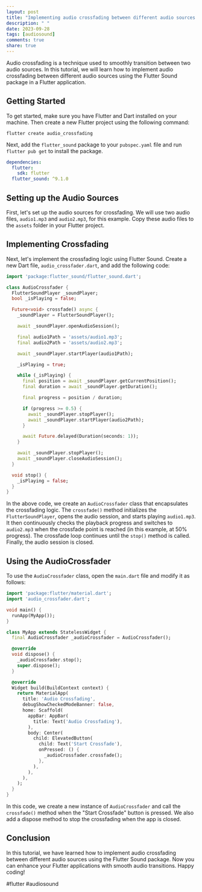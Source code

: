 ```yaml
---
layout: post
title: "Implementing audio crossfading between different audio sources with Flutter Sound"
description: " "
date: 2023-09-28
tags: [audiosound]
comments: true
share: true
---
```


Audio crossfading is a technique used to smoothly transition between two audio sources. In this tutorial, we will learn how to implement audio crossfading between different audio sources using the Flutter Sound package in a Flutter application.

## Getting Started

To get started, make sure you have Flutter and Dart installed on your machine. Then create a new Flutter project using the following command:

```
flutter create audio_crossfading
```

Next, add the `flutter_sound` package to your `pubspec.yaml` file and run `flutter pub get` to install the package.

```yaml
dependencies:
  flutter:
    sdk: flutter
  flutter_sound: ^9.1.0
```

## Setting up the Audio Sources

First, let's set up the audio sources for crossfading. We will use two audio files, `audio1.mp3` and `audio2.mp3`, for this example. Copy these audio files to the `assets` folder in your Flutter project.

## Implementing Crossfading

Next, let's implement the crossfading logic using Flutter Sound. Create a new Dart file, `audio_crossfader.dart`, and add the following code:

```dart
import 'package:flutter_sound/flutter_sound.dart';

class AudioCrossfader {
  FlutterSoundPlayer _soundPlayer;
  bool _isPlaying = false;

  Future<void> crossfade() async {
    _soundPlayer = FlutterSoundPlayer();

    await _soundPlayer.openAudioSession();

    final audio1Path = 'assets/audio1.mp3';
    final audio2Path = 'assets/audio2.mp3';

    await _soundPlayer.startPlayer(audio1Path);

    _isPlaying = true;

    while (_isPlaying) {
      final position = await _soundPlayer.getCurrentPosition();
      final duration = await _soundPlayer.getDuration();

      final progress = position / duration;

      if (progress >= 0.5) {
        await _soundPlayer.stopPlayer();
        await _soundPlayer.startPlayer(audio2Path);
      }

      await Future.delayed(Duration(seconds: 1));
    }

    await _soundPlayer.stopPlayer();
    await _soundPlayer.closeAudioSession();
  }

  void stop() {
    _isPlaying = false;
  }
}
```

In the above code, we create an `AudioCrossfader` class that encapsulates the crossfading logic. The `crossfade()` method initializes the `FlutterSoundPlayer`, opens the audio session, and starts playing `audio1.mp3`. It then continuously checks the playback progress and switches to `audio2.mp3` when the crossfade point is reached (in this example, at 50% progress). The crossfade loop continues until the `stop()` method is called. Finally, the audio session is closed.

## Using the AudioCrossfader

To use the `AudioCrossfader` class, open the `main.dart` file and modify it as follows:

```dart
import 'package:flutter/material.dart';
import 'audio_crossfader.dart';

void main() {
  runApp(MyApp());
}

class MyApp extends StatelessWidget {
  final AudioCrossfader _audioCrossfader = AudioCrossfader();

  @override
  void dispose() {
    _audioCrossfader.stop();
    super.dispose();
  }

  @override
  Widget build(BuildContext context) {
    return MaterialApp(
      title: 'Audio Crossfading',
      debugShowCheckedModeBanner: false,
      home: Scaffold(
        appBar: AppBar(
          title: Text('Audio Crossfading'),
        ),
        body: Center(
          child: ElevatedButton(
            child: Text('Start Crossfade'),
            onPressed: () {
              _audioCrossfader.crossfade();
            },
          ),
        ),
      ),
    );
  }
}
```

In this code, we create a new instance of `AudioCrossfader` and call the `crossfade()` method when the "Start Crossfade" button is pressed. We also add a dispose method to stop the crossfading when the app is closed.

## Conclusion

In this tutorial, we have learned how to implement audio crossfading between different audio sources using the Flutter Sound package. Now you can enhance your Flutter applications with smooth audio transitions. Happy coding!

#flutter #audiosound